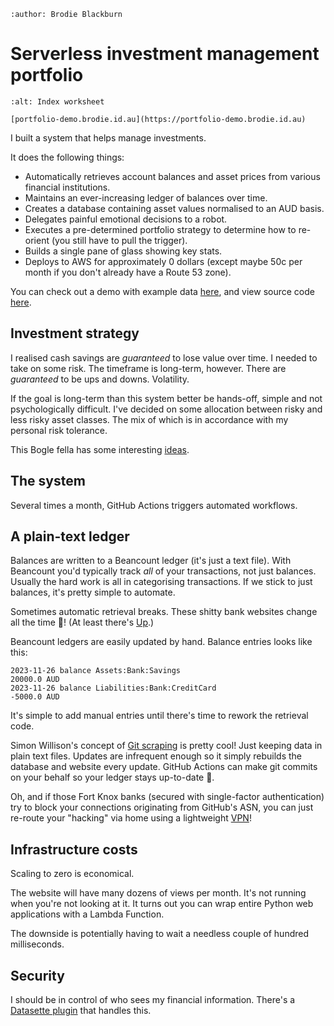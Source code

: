 ```{post} 22 November, 2024
:author: Brodie Blackburn
```
# Serverless investment management portfolio

```{figure} portfolio-demo.png
:alt: Index worksheet

[portfolio-demo.brodie.id.au](https://portfolio-demo.brodie.id.au)
```

I built a system that helps manage investments.

It does the following things:
- Automatically retrieves account balances and asset prices from various financial institutions.
- Maintains an ever-increasing ledger of balances over time.
- Creates a database containing asset values normalised to an AUD basis.
- Delegates painful emotional decisions to a robot.
- Executes a pre-determined portfolio strategy to determine how to re-orient (you still have to pull the trigger).
- Builds a single pane of glass showing key stats.
- Deploys to AWS for approximately 0 dollars (except maybe 50c per month if you don't already have a Route 53 zone).

You can check out a demo with example data [here](https://portfolio-demo.brodie.id.au),
and view source code [here](https://github.com/eidorb/portfolio).


## Investment strategy

I realised cash savings are *guaranteed* to lose value over time.
I needed to take on some risk.
The timeframe is long-term, however.
There are *guaranteed* to be ups and downs. Volatility.

If the goal is long-term than this system better be hands-off, simple and not psychologically difficult.
I've decided on some allocation between risky and less risky asset classes. The mix of which is in accordance with my personal risk tolerance.

This Bogle fella has some interesting [ideas](https://www.bogleheads.org/wiki/Rebalancing).


## The system

Several times a month, GitHub Actions triggers automated workflows.


## A plain-text ledger

Balances are written to a Beancount ledger (it's just a text file).
With Beancount you'd typically track *all* of your transactions, not just balances.
Usually the hard work is all in categorising transactions.
If we stick to just balances, it's pretty simple to automate.

Sometimes automatic retrieval breaks.
These shitty bank websites change all the time 🤣!
(At least there's [Up](https://developer.up.com.au).)

Beancount ledgers are easily updated by hand. Balance entries looks like this:

```
2023-11-26 balance Assets:Bank:Savings                              20000.0 AUD
2023-11-26 balance Liabilities:Bank:CreditCard                     -5000.0 AUD
```

It's simple to add manual entries until there's time to rework the retrieval code.

Simon Willison's concept of [Git scraping](https://simonwillison.net/2020/Oct/9/git-scraping/) is pretty cool!
Just keeping data in plain text files.
Updates are infrequent enough so it simply rebuilds the database and website every update.
GitHub Actions can make git commits on your behalf so your ledger stays up-to-date 💃.

Oh, and if those Fort Knox banks (secured with single-factor authentication) try to block your connections originating from GitHub's ASN, you can just re-route your "hacking" via home using a lightweight [VPN](https://tailscale.com)!


## Infrastructure costs

Scaling to zero is economical.

The website will have many dozens of views per month.
It's not running when you're not looking at it.
It turns out you can wrap entire Python web applications with a Lambda Function.

The downside is potentially having to wait a needless couple of hundred milliseconds.


## Security

I should be in control of who sees my financial information. There's a [Datasette plugin](https://datasette.io/plugins/datasette-auth-github) that handles this.
